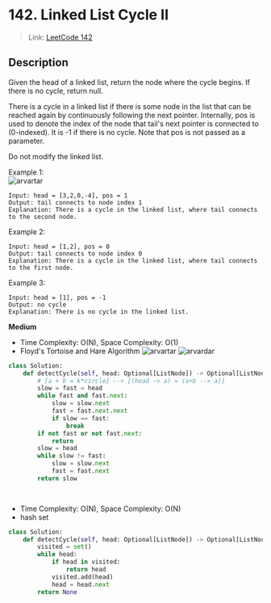 # 142. Linked List Cycle II
 > Link: [LeetCode 142](https://leetcode.com/problems/linked-list-cycle-ii/description/)
 ## Description
Given the head of a linked list, return the node where the cycle begins. If there is no cycle, return null.  

There is a cycle in a linked list if there is some node in the list that can be reached again by continuously following the next pointer. Internally, pos is used to denote the index of the node that tail's next pointer is connected to (0-indexed). It is -1 if there is no cycle. Note that pos is not passed as a parameter.
  
Do not modify the linked list.  

Example 1:  
![arvartar](https://assets.leetcode.com/uploads/2018/12/07/circularlinkedlist.png)
```
Input: head = [3,2,0,-4], pos = 1
Output: tail connects to node index 1
Explanation: There is a cycle in the linked list, where tail connects to the second node.
```
Example 2:
```
Input: head = [1,2], pos = 0
Output: tail connects to node index 0
Explanation: There is a cycle in the linked list, where tail connects to the first node.
```
Example 3:
```
Input: head = [1], pos = -1
Output: no cycle
Explanation: There is no cycle in the linked list.
```
**Medium**  
- Time Complexity: O(N), Space Complexity: O(1)
- Floyd's Tortoise and Hare Algorithm
![arvartar](https://leetcode.com/problems/linked-list-cycle-ii/Figures/142/142_tortoise_and_hare.png)
![arvardar](https://leetcode.com/problems/linked-list-cycle-ii/Figures/142/142_cycle.drawio.png)
```py
class Solution:
    def detectCycle(self, head: Optional[ListNode]) -> Optional[ListNode]:
        # [a + b = k*circle] --> [(head -> a) = (a+b --> a)]
        slow = fast = head
        while fast and fast.next:
            slow = slow.next
            fast = fast.next.next
            if slow == fast:
                break
        if not fast or not fast.next:
            return 
        slow = head
        while slow != fast:
            slow = slow.next
            fast = fast.next
        return slow

        
```
- Time Complexity: O(N), Space Complexity: O(N)  
- hash set
```py
class Solution:
    def detectCycle(self, head: Optional[ListNode]) -> Optional[ListNode]:
        visited = set()
        while head:
            if head in visited:
                return head
            visited.add(head)
            head = head.next
        return None
```
